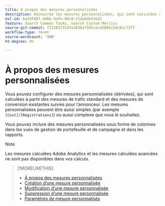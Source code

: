 ```yaml
---
title: À propos des mesures personnalisées
description: Découvrez les mesures personnalisées, qui sont calculées à partir de mesures standard.
exl-id: 6a2df48f-4d6b-4afe-88c0-c52a6de53e33
feature: Search Common Tasks, Search Custom Metrics
source-git-commit: f21283731d7a1830af585cec43805c54c81c72ff
workflow-type: tm+mt
source-wordcount: '100'
ht-degree: 0%

---
```


# À propos des mesures personnalisées

Vous pouvez configurer des mesures personnalisées (dérivées), qui sont calculées à partir des mesures de trafic standard et des mesures de conversion existantes suivies pour l’annonceur. Les mesures personnalisées peuvent être aussi simples (par exemple `[Cost]/[Registrations]`) ou aussi complexe que vous le souhaitez.

Vous pouvez inclure des mesures personnalisées sous forme de colonnes dans les vues de gestion de portefeuille et de campagne et dans les rapports.

>[!NOTE]
>
>Les mesures calculées Adobe Analytics et les mesures calculées avancées ne sont pas disponibles dans vos calculs.

>[!MORELIKETHIS]
>
>* [À propos des mesures personnalisées](custom-metric-about.md)
>* [Création d’une mesure personnalisée](custom-metric-create.md)
>* [Modification d’une mesure personnalisée](custom-metric-edit.md)
>* [Suppression d’une mesure personnalisée](custom-metric-delete.md)
>* [Paramètres de mesure personnalisés](custom-metric-settings.md)
